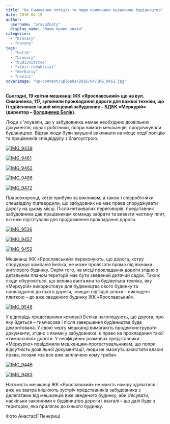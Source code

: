 ```yaml
---
title: "На Симоненка поліція та люди припинили незаконне будівництво"
date: 2016-04-19
author: 
  username: "pravoZnaty"
  display_name: "Маєш право знати"
categories: 
  - "brovary"
  - "novyny"
tags: 
  - "belik"
  - "brovary"
  - "budivnitstvo"
  - "vibir-redaktsiyi"
  - "merkuriy"
  - "novini"
coverImage: "wp-content/uploads/2016/04/IMG_9462.jpg"
---
```


**Сьогодні, 19 квітня мешканці ЖК «Ярославський» що на вул. Симоненка, 117, зупинили прокладання дороги для важкої техніки, що її здійснював інший місцевий забудовник – БДБК «Меркурій» (директор – [Володимир Белік](https://mpz.brovary.org/za-shho-vshanovuyut-byelika/)).**

Люди з 'ясували, що у забудовника немає необхідних дозвільних документів, однак робітники, попри вимоги мешканців, продовжували будівництво. Відтак люди були змушені викликати на місце події поліцію та працівників спецвідділу з благоустрою.

[![IMG_9439](https://mpz.brovary.org/wp-content/uploads/2016/04/IMG_9439.jpg)](https://mpz.brovary.org/wp-content/uploads/2016/04/IMG_9439.jpg)

[![IMG_9461](https://mpz.brovary.org/wp-content/uploads/2016/04/IMG_9461.jpg)](https://mpz.brovary.org/wp-content/uploads/2016/04/IMG_9461.jpg)

[![IMG_9462](https://mpz.brovary.org/wp-content/uploads/2016/04/IMG_9462.jpg)](https://mpz.brovary.org/wp-content/uploads/2016/04/IMG_9462.jpg)

[![IMG_9486](https://mpz.brovary.org/wp-content/uploads/2016/04/IMG_9486.jpg)](https://mpz.brovary.org/wp-content/uploads/2016/04/IMG_9486.jpg)

[![IMG_9472](https://mpz.brovary.org/wp-content/uploads/2016/04/IMG_9472.jpg)](https://mpz.brovary.org/wp-content/uploads/2016/04/IMG_9472.jpg)

Правоохоронці, котрі прибули за викликом, а також і співробітники спецвідділу підтвердили, що забудовник не має права споруджувати дорогу на цьому місці. Після нетривалих переговорів, представник забудовника дав працівникам команду забрати та вивезти частину плит, які вже підготували для продовження прокладання дороги.

[![IMG_9536](https://mpz.brovary.org/wp-content/uploads/2016/04/IMG_9536.jpg)](https://mpz.brovary.org/wp-content/uploads/2016/04/IMG_9536.jpg)

[![IMG_9457](https://mpz.brovary.org/wp-content/uploads/2016/04/IMG_9457.jpg)](https://mpz.brovary.org/wp-content/uploads/2016/04/IMG_9457.jpg)

[![IMG_9452](https://mpz.brovary.org/wp-content/uploads/2016/04/IMG_9452.jpg)](https://mpz.brovary.org/wp-content/uploads/2016/04/IMG_9452.jpg)

Мешканці ЖК «Ярославський» переконують, що дорога, котру споруджує компанія Беліка, не може пролягати прямо під вікнами житлового будинку. Окрім того, на місці прокладання дороги згідно з детальним планом території має бути зведений дитячий садок. Також люди обурюються, що велика вантажна та будівельна техніка, яку «Меркурій» використовує для будівництва свого будинку та прокладання до нього дороги, знищує під'їздні шляхи – викладені плиткою – до вже зведеного будинку ЖК «Ярославський».

[![IMG_9548](https://mpz.brovary.org/wp-content/uploads/2016/04/IMG_9548.jpg)](https://mpz.brovary.org/wp-content/uploads/2016/04/IMG_9548.jpg)

У відповідь представники компанії Беліка наголошують, що дорога, про яку йдеться – тимчасова і після завершення будівництва буде демонтована. У свою чергу мешканці вимагають продемонструвати документи, згідно з якими у забудовника  є право на прокладання такої «тимчасової» дороги. У неофіційних розмовах представники «Меркурію» повідомили мешканцям-протестувальникам, що попри відсутність дозвільної документації, люди не зможуть захистити власні права, позаяк «за все вже заплачено кому треба».

[![IMG_9446](https://mpz.brovary.org/wp-content/uploads/2016/04/IMG_9446.jpg)](https://mpz.brovary.org/wp-content/uploads/2016/04/IMG_9446.jpg)

[![IMG_9483](https://mpz.brovary.org/wp-content/uploads/2016/04/IMG_9483.jpg)](https://mpz.brovary.org/wp-content/uploads/2016/04/IMG_9483.jpg)

Натомість мешканці ЖК «Ярославький» не мають наміру здаватися і вже на завтра ініціюють зустріч представників забудовника з делегатами від мешканців вже зведеного будинку, аби з’ясувати, наскільки законними є будівництво дороги і взагалі – що далі буде з територію, яка прилягає до їхнього будинку.

Фото Анастасії Печериці
